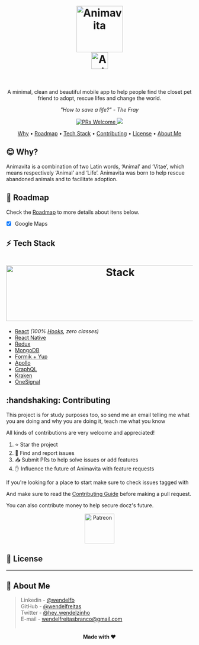 <h1 align="center">
  <br>
  <img src="https://i.imgur.com/amrsFJK.png" alt="Animavita" height="125" width="125">
  <br>
  <img src="https://i.imgur.com/iSizpPl.png" alt="Animavita" height="45" width="">
  <br><br>
</h1>

<p align="center">A minimal, clean and beautiful mobile app to help people find the closet pet friend to adopt, rescue lifes and change the world.</p>

<p align="center"><i>"How to save a life?" - The Fray</i> </p>

<p align="center">
  <a href="http://makeapullrequest.com">
    <img src="https://img.shields.io/badge/contribuition-welcome-brightgreen.svg" alt="PRs Welcome">
  </a>
  <a href="https://saythanks.io/to/wendelfreitas">
      <img src="https://img.shields.io/badge/SayThanks.io-%E2%98%BC-1EAEDB.svg">
  </a>
</p>

<p align="center">
  <a href="#blush-why">Why</a> •
  <a href="#how-to-use">Roadmap</a> •
  <a href="#zap-tech-stack">Tech Stack</a> •
  <a href="#handshaking-contributing">Contributing</a> •  
  <a href="#tophat-license">License</a> •
  <a href="#art-about-me">About Me</a>
</p>

## :blush: **Why?**

Animavita is a combination of two Latin words, ‘Animal’ and ‘Vitae’, which means respectively ‘Animal’ and ‘Life’. Animavita was born to help rescue abandoned animals and to facilitate adoption.

## :dizzy: **Roadmap**

Check the [Roadmap](/ROADMAP.md) to more details about itens below.

-   [x] Google Maps

## :zap: **Tech Stack**

<h1 align="center">
  <img src="https://miro.medium.com/max/2600/1*pD7ShcZ7YHIMXe2mgiFzbg.png" alt="Stack" height="150" width="600">
  <br>
</h1>

-   [React](https://github.com/facebook/react) _(100% [Hooks](https://reactjs.org/docs/hooks-intro.html), zero classes)_
-   [React Native](https://github.com/facebook/react-native)
-   [Redux](https://github.com/reduxjs/react-redux)
-   [MongoDB](https://www.mongodb.com/)
-   [Formik + Yup](https://jaredpalmer.com/formik/)
-   [Apollo](https://apollographql.com)
-   [GraphQL](https://github.com/facebook/graphql)
-   [Kraken](https://github.com/wendelfreitas/kraken)
-   [OneSignal](https://onesignal.com)

## :handshaking: **Contributing**

This project is for study purposes too, so send me an email telling me what you are doing and why you are doing it, teach me what you know

All kinds of contributions are very welcome and appreciated!

1. ⭐️ Star the project
2. 🐛 Find and report issues
3. 📥 Submit PRs to help solve issues or add features
4. ✋ Influence the future of Animavita with feature requests

If you're looking for a place to start make sure to check issues tagged with

And make sure to read the [Contributing Guide](/CONTRIBUTING.md) before making a pull request.

You can also contribute money to help secure docz's future.

<p align="center">
  <a href="https://www.patreon.com/wendelfreitas" target="_blank">
    <img src="https://cdn-std.dprcdn.net/files/acc_649651/plrSCT" height="80" alt="Patreon">
  </a>
</p>

## :tophat: **License**

---

## :art: **About Me**

> Linkedin - [@wendelfb](https://www.linkedin.com/in/wendelfb) <br>
> GitHub - [@wendelfreitas](https://github.com/wendelfreitas) <br>
> Twitter - [@hey_wendelzinho](https://twitter.com/hey_wendelzinho) <br>
> E-mail - [wendelfreitasbranco@gmail.com](wendelfreitasbranco@gmail.com) <br> <br>

**<p align="center"> Made with :hearts:</p>**
